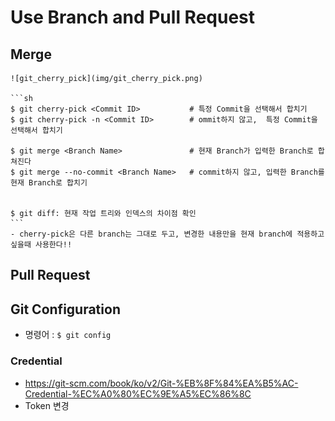 # Use Branch and Pull Request


## Merge


    ![git_cherry_pick](img/git_cherry_pick.png)

    ```sh
    $ git cherry-pick <Commit ID>           # 특정 Commit을 선택해서 합치기
    $ git cherry-pick -n <Commit ID>        # ommit하지 않고,  특정 Commit을 선택해서 합치기

    $ git merge <Branch Name>               # 현재 Branch가 입력한 Branch로 합쳐진다
    $ git merge --no-commit <Branch Name>   # commit하지 않고, 입력한 Branch를 현재 Branch로 합치기


    $ git diff: 현재 작업 트리와 인덱스의 차이점 확인
    ```
    - cherry-pick은 다른 branch는 그대로 두고, 변경한 내용만을 현재 branch에 적용하고 싶을때 사용한다!!








## Pull Request


## Git Configuration
* 명령어 : ```$ git config```


### Credential
* https://git-scm.com/book/ko/v2/Git-%EB%8F%84%EA%B5%AC-Credential-%EC%A0%80%EC%9E%A5%EC%86%8C
* Token 변경